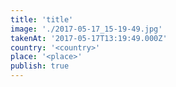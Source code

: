 ```yaml
---
title: 'title'
image: './2017-05-17_15-19-49.jpg'
takenAt: '2017-05-17T13:19:49.000Z'
country: '<country>'
place: '<place>'
publish: true
---
```

